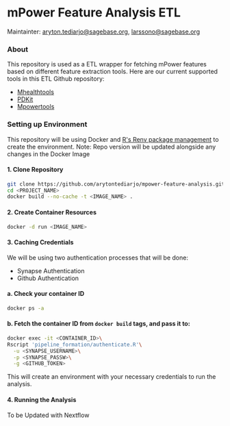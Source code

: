 # mPower Feature Analysis ETL
Maintainter: aryton.tediarjo@sagebase.org, larssono@sagebase.org

### About
This repository is used as a ETL wrapper for fetching mPower features based on different feature extraction tools. 
Here are our current supported tools in this ETL Github repository:
- [Mhealthtools](https://github.com/Sage-Bionetworks/mhealthtools/blob/master/R/get_tapping_features.R)
- [PDKit](https://github.com/pdkit/pdkit)
- [Mpowertools](https://github.com/Sage-Bionetworks/mpowertools)

### Setting up Environment
This repository will be using Docker and [R's Renv package management](https://rstudio.github.io/renv/articles/renv.html) to create the environment. 
Note: Repo version will be updated alongside any changes in the Docker Image

#### 1. Clone Repository
```zsh
git clone https://github.com/arytontediarjo/mpower-feature-analysis.git <PROJECT_NAME>
cd <PROJECT_NAME>
docker build --no-cache -t <IMAGE_NAME> .
```

#### 2. Create Container Resources
```zsh
docker -d run <IMAGE_NAME> 
```

#### 3. Caching Credentials
We will be using two authentication processes that will be done:
- Synapse Authentication
- Github Authentication

#### a. Check your container ID
```zsh
docker ps -a
```
#### b. Fetch the container ID from `docker build` tags, and pass it to:
```zsh
docker exec -it <CONTAINER_ID>\
Rscript 'pipeline_formation/authenticate.R'\
  -u <SYNAPSE_USERNAME>\
  -p <SYNAPSE_PASSW>\
  -g <GITHUB_TOKEN>
```
This will create an environment with your necessary credentials to run the analysis.


#### 4. Running the Analysis
To be Updated with Nextflow

